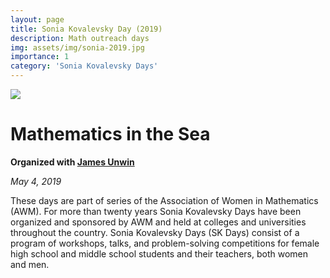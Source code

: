 ```yaml
---
layout: page
title: Sonia Kovalevsky Day (2019)
description: Math outreach days
img: assets/img/sonia-2019.jpg
importance: 1
category: 'Sonia Kovalevsky Days'
---
```


![]({{site.baseurl}}/assets/img/sonia-2019.jpg)

# Mathematics in the Sea

**Organized with [James Unwin](http://unwin.people.uic.edu/James_Unwin.html)**

*May 4, 2019*

These days are part of series of the Association of Women in Mathematics (AWM). For more than twenty years Sonia Kovalevsky Days have been organized and sponsored by AWM and held at colleges and universities throughout the country. Sonia Kovalevsky Days (SK Days) consist of a program of workshops, talks, and problem-solving competitions for female high school and middle school students and their teachers, both women and men. 

